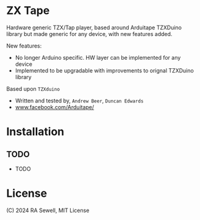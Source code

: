 # ZX Tape
Hardware generic TZX/Tap player, based around Arduitape TZXDuino library but made generic for any 
device, with new features added.

New features:
 - No longer Arduino specific. HW layer can be implemented for any device
 - Implemented to be upgradable with improvements to orignal TZXDuino library

Based upon `TZXduino`
   - Written and tested by, `Andrew Beer`, `Duncan Edwards`
   - www.facebook.com/Arduitape/


# Installation

## TODO

- TODO





# License
(C) 2024 RA Sewell, MIT License